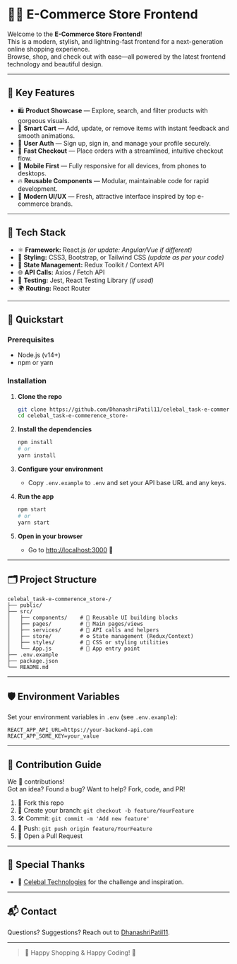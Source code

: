# 🛒✨ E-Commerce Store Frontend

Welcome to the **E-Commerce Store Frontend**!  
This is a modern, stylish, and lightning-fast frontend for a next-generation online shopping experience.  
Browse, shop, and check out with ease—all powered by the latest frontend technology and beautiful design.

---

## 🌟 Key Features

- 🛍️ **Product Showcase** — Explore, search, and filter products with gorgeous visuals.
- 🛒 **Smart Cart** — Add, update, or remove items with instant feedback and smooth animations.
- 👤 **User Auth** — Sign up, sign in, and manage your profile securely.
- 🚀 **Fast Checkout** — Place orders with a streamlined, intuitive checkout flow.
- 📱 **Mobile First** — Fully responsive for all devices, from phones to desktops.
- 🔥 **Reusable Components** — Modular, maintainable code for rapid development.
- 🎨 **Modern UI/UX** — Fresh, attractive interface inspired by top e-commerce brands.

---

## 🧰 Tech Stack

- ⚛️ **Framework:** React.js *(or update: Angular/Vue if different)*
- 🎨 **Styling:** CSS3, Bootstrap, or Tailwind CSS *(update as per your code)*
- 🔗 **State Management:** Redux Toolkit / Context API
- 🌐 **API Calls:** Axios / Fetch API
- 🧪 **Testing:** Jest, React Testing Library *(if used)*
- 🌍 **Routing:** React Router

---

## 🚦 Quickstart

### Prerequisites

- Node.js (v14+)
- npm or yarn

### Installation

1. **Clone the repo**
   ```bash
   git clone https://github.com/DhanashriPatil11/celebal_task-e-commerence_store-.git
   cd celebal_task-e-commerence_store-
   ```

2. **Install the dependencies**
   ```bash
   npm install
   # or
   yarn install
   ```

3. **Configure your environment**
   - Copy `.env.example` to `.env` and set your API base URL and any keys.

4. **Run the app**
   ```bash
   npm start
   # or
   yarn start
   ```

5. **Open in your browser**
   - Go to [http://localhost:3000](http://localhost:3000) 🚀

---

## 🗂️ Project Structure

```
celebal_task-e-commerence_store-/
├── public/
├── src/
│   ├── components/    # 🧩 Reusable UI building blocks
│   ├── pages/         # 📄 Main pages/views
│   ├── services/      # 🔗 API calls and helpers
│   ├── store/         # ⚙️ State management (Redux/Context)
│   ├── styles/        # 🎨 CSS or styling utilities
│   └── App.js         # 🚪 App entry point
├── .env.example
├── package.json
└── README.md
```

---

## 🛡️ Environment Variables

Set your environment variables in `.env` (see `.env.example`):

```
REACT_APP_API_URL=https://your-backend-api.com
REACT_APP_SOME_KEY=your_value
```

---

## 🤝 Contribution Guide

We 💖 contributions!  
Got an idea? Found a bug? Want to help? Fork, code, and PR!

1. 🍴 Fork this repo
2. 🌱 Create your branch: `git checkout -b feature/YourFeature`
3. 🛠️ Commit: `git commit -m 'Add new feature'`
4. 🚀 Push: `git push origin feature/YourFeature`
5. 🔗 Open a Pull Request

---

## 🙏 Special Thanks

- 🙌 [Celebal Technologies](https://celebaltech.com/) for the challenge and inspiration.

---

## 📬 Contact

Questions? Suggestions? Reach out to [DhanashriPatil11](https://github.com/DhanashriPatil11).

---

> 🛒 Happy Shopping & Happy Coding! 🚀
